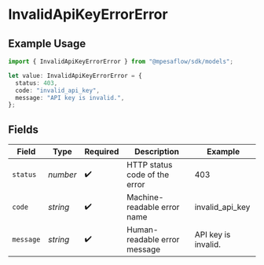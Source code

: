 # InvalidApiKeyErrorError

## Example Usage

```typescript
import { InvalidApiKeyErrorError } from "@mpesaflow/sdk/models";

let value: InvalidApiKeyErrorError = {
  status: 403,
  code: "invalid_api_key",
  message: "API key is invalid.",
};
```

## Fields

| Field                         | Type                          | Required                      | Description                   | Example                       |
| ----------------------------- | ----------------------------- | ----------------------------- | ----------------------------- | ----------------------------- |
| `status`                      | *number*                      | :heavy_check_mark:            | HTTP status code of the error | 403                           |
| `code`                        | *string*                      | :heavy_check_mark:            | Machine-readable error name   | invalid_api_key               |
| `message`                     | *string*                      | :heavy_check_mark:            | Human-readable error message  | API key is invalid.           |